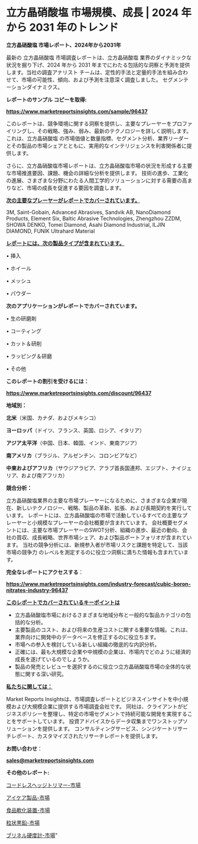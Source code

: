 # 立方晶硝酸塩 市場規模、成長 | 2024 年から 2031 年のトレンド

<strong>立方晶硝酸塩 市場レポート、2024年から2031年</strong>

最新の 立方晶硝酸塩 市場調査レポートは、立方晶硝酸塩 業界のダイナミックな状況を掘り下げ、2024 年から 2031 年までにわたる包括的な洞察と予測を提供します。当社の調査アナリスト チームは、定性的手法と定量的手法を組み合わせて、市場の可能性、傾向、および予測を注意深く調査しました。 セグメンテーションダイナミクス。



<strong>レポートのサンプル コピーを取得:</strong> <a href=https://www.marketreportsinsights.com/sample/96437>

<strong><u>https://www.marketreportsinsights.com/sample/96437</u></strong></a>

このレポートは、競争環境に関する洞察を提供し、主要なプレーヤーをプロファイリングし、その戦略、強み、弱み、最新のテクノロジーを詳しく説明します。 これは、立方晶硝酸塩 の市場価値と数量指標、セグメント分析、業界リーダーとその製品の市場シェアとともに、実用的なインテリジェンスを利害関係者に提供します。

さらに、立方晶硝酸塩市場レポートは、立方晶硝酸塩市場の状況を形成する主要な市場推進要因、課題、機会の詳細な分析を提供します。 技術の進歩、工業化の進展、さまざまな分野にわたる人間工学的ソリューションに対する需要の高まりなど、市場の成長を促進する要因を調査します。



<strong><u>次の主要なプレーヤーがレポートでカバーされています。</u></strong>

3M, Saint-Gobain, Advanced Abrasives, Sandvik AB, NanoDiamond Products, Element Six, Baltic Abrasive Technologies, Zhengzhou ZZDM, SHOWA DENKO, Tomei Diamond, Asahi Diamond Industrial, ILJIN DIAMOND, FUNIK Ultrahard Material



<strong><u><b>レポートには、次の製品タイプが含まれています。</b></u></strong>

• 挿入

• ホイール

• メッシュ

• パウダー



<strong><b>次のアプリケーションがレポートでカバーされています。</b></strong>

• 生の研磨剤

• コーティング

• カット＆研削

• ラッピング＆研磨

• その他



<strong><b>このレポートの割引を受けるには：</b></strong><a href=https://www.marketreportsinsights.com/discount/96437>

<strong><u>https://www.marketreportsinsights.com/discount/96437</u></strong></a>



<strong>地域別：</strong>



<strong>北米</strong>（米国、カナダ、およびメキシコ）



<strong>ヨーロッパ</strong>（ドイツ、フランス、英国、ロシア、イタリア）



<strong>アジア太平洋</strong>（中国、日本、韓国、インド、東南アジア）



<strong>南アメリカ</strong>（ブラジル、アルゼンチン、コロンビアなど）



<strong>中東およびアフリカ</strong>（サウジアラビア、アラブ首長国連邦、エジプト、ナイジェリア、および南アフリカ）



<strong>競合分析：</strong>

立方晶硝酸塩業界の主要な市場プレーヤーになるために、さまざまな企業が現在、新しいテクノロジー、戦略、製品の革新、拡張、および長期契約を実行しています。 レポートには、立方晶硝酸塩の市場で活動しているすべての主要なプレーヤーと小規模なプレーヤーの会社概要が含まれています。 会社概要セグメントには、主要な市場プレーヤーのSWOT分析、組織の進歩、最近の動向、会社の買収、成長戦略、世界市場シェア、および製品ポートフォリオが含まれています。 当社の競争分析には、新規参入者が市場リスクと課題を特定して、当該市場の競争力 のレベルを測定するのに役立つ洞察に満ちた情報も含まれています。



<strong>完全なレポートにアクセスする</strong>：

<a href=https://www.marketreportsinsights.com/industry-forecast/cubic-boron-nitrates-industry-96437>

<strong><u>https://www.marketreportsinsights.com/industry-forecast/cubic-boron-nitrates-industry-96437</u></strong></a>



<strong><u><b>このレポートでカバーされているキーポイントは</b></u></strong>
<ul>
  <li>立方晶硝酸塩市場におけるさまざまな地域分布と一般的な製品カテゴリの包括的な分析。</li>
  <li>主要製品のコスト、および将来の生産コストに関する重要な情報。これは、業界向けに開発中のデータベースを修正するのに役立ちます。</li>
  <li>市場への参入を検討している新しい組織の徹底的な内訳分析。</li>
  <li>正確には、最も大規模な企業や中規模の企業は、市場内でどのように経済的成長を遂げているのでしょうか。</li>
  <li>製品の発売とレビューを選択するのに役立つ立方晶硝酸塩市場の全体的な状態に関する深い研究。</li>
</ul>


<strong><u><b>私たちに関しては：</b></u></strong>

Market Reports Insightsは、市場調査レポートとビジネスインサイトを中小規模および大規模企業に提供する市場調査会社です。 同社は、クライアントがビジネスポリシーを整理し、特定の市場セグメントで持続可能な開発を実現することをサポートしています。 投資アドバイスからデータ収集までワンストップソリューションを提供します。 コンサルティングサービス、シンジケートリサーチレポート、カスタマイズされたリサーチレポートを提供します。



<strong><b>お問い合わせ</b></strong>：

<a href=mailto:sales@marketreportsinsights.com>

<strong><u>sales@marketreportsinsights.com</u></strong></a>



<strong>その他のレポート:</strong>

<a href=https://www.linkedin.com/pulse/コードレスヘッジトリマー-市場-2023-総合分析と事業成長戦略-2030-xqaqf/>コードレスヘッジトリマー-市場</a>

<a href=https://www.linkedin.com/pulse/アイケア製品-市場-2023-総利益と主要ベンダー-2030-data-dive-discoveries-24-analysis-ydycf/>アイケア製品-市場</a>

<a href=https://www.linkedin.com/pulse/食品軟化装置-市場-2030-年までの需要に焦点を当てた-2023-年調査レポート-umqpf/>食品軟化装置-市場</a>

<a href=https://www.linkedin.com/pulse/粒状黒鉛-市場-2023-推進要因と成長機会-2030-trend-titans-360-analysis-j4kgf/>粒状黒鉛-市場</a>

<a href=https://www.linkedin.com/pulse/ブリネル硬度計-市場-2023-収益と成長ドライバー-2030-data-dive-discoveries-24-analysis-bwtgf/>ブリネル硬度計-市場</a>"
  
